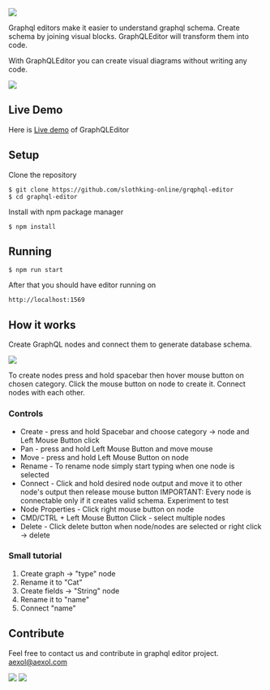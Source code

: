 ![](assets/GraphQL_header.jpg)

Graphql editors make it easier to understand graphql schema. Create schema by joining visual blocks. GraphQLEditor will transform them into code.

With GraphQLEditor you can create visual diagrams without writing any code. 

![](assets/GraphQL_features.jpg)

## Live Demo

Here is [Live demo](https://demo.graphqleditor.com) of GraphQLEditor 

## Setup

Clone the repository
```
$ git clone https://github.com/slothking-online/grqphql-editor
$ cd graphql-editor
```

Install with npm package manager

```
$ npm install
```

## Running

```
$ npm run start
```

After that you should have editor running on 
```
http://localhost:1569
```


## How it works

Create GraphQL nodes and connect them to generate database schema.

![](giflq.gif)

To create nodes press and hold spacebar then hover mouse button on chosen category. Click the mouse button on node to create it. Connect nodes with each other.

### Controls

- Create - press and hold Spacebar and choose category -> node and Left Mouse Button click
- Pan - press and hold Left Mouse Button and move mouse
- Move - press and hold Left Mouse Button on node
- Rename - To rename node simply start typing when one node is selected
- Connect - Click and hold desired node output and move it to other node's output then release mouse button
  IMPORTANT: Every node is connectable only if it creates valid schema. Experiment to test
- Node Properties - Click right mouse button on node
- CMD/CTRL + Left Mouse Button Click - select multiple nodes
- Delete - Click delete button when node/nodes are selected or right click -> delete

### Small tutorial

1. Create graph -> "type" node
2. Rename it to "Cat"
3. Create fields -> "String" node
4. Rename it to "name"
5. Connect "name"


## Contribute

Feel free to contact us and contribute in graphql editor project. aexol@aexol.com

![](assets/roadmap_graphql_header.jpg)
![](assets/roadmap_graphql_features.jpg)
